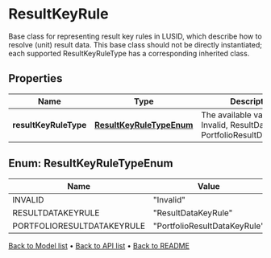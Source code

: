 

# ResultKeyRule

Base class for representing result key rules in LUSID, which describe how to resolve (unit) result data.  This base class should not be directly instantiated; each supported ResultKeyRuleType has a corresponding inherited class.

## Properties

| Name | Type | Description | Notes |
|------------ | ------------- | ------------- | -------------|
|**resultKeyRuleType** | [**ResultKeyRuleTypeEnum**](#ResultKeyRuleTypeEnum) | The available values are: Invalid, ResultDataKeyRule, PortfolioResultDataKeyRule |  |



## Enum: ResultKeyRuleTypeEnum

| Name | Value |
|---- | -----|
| INVALID | &quot;Invalid&quot; |
| RESULTDATAKEYRULE | &quot;ResultDataKeyRule&quot; |
| PORTFOLIORESULTDATAKEYRULE | &quot;PortfolioResultDataKeyRule&quot; |



[Back to Model list](../README.md#documentation-for-models) &#8226; [Back to API list](../README.md#documentation-for-api-endpoints) &#8226; [Back to README](../README.md)


